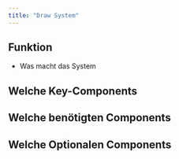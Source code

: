 ```yaml
---
title: "Draw System"
---
```


## Funktion
- Was macht das System

## Welche Key-Components
## Welche benötigten Components
## Welche Optionalen Components